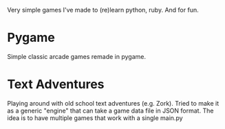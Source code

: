 Very simple games I've made to (re)learn python, ruby.  And for fun. 

# Pygame
Simple classic arcade games remade in pygame.

# Text Adventures
Playing around with old school text adventures (e.g. Zork). Tried to make it as a generic "engine"
that can take a game data file in JSON format.  The idea is to have multiple games that work
with a single main.py



